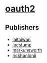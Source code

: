 # [oauth2](https://pypi.org/project/oauth2)



## Publishers
- [jaitaiwan](https://pypi.org/user/jaitaiwan)
- [joestump](https://pypi.org/user/joestump)
- [markunsworth](https://pypi.org/user/markunsworth)
- [rickhanlonii](https://pypi.org/user/rickhanlonii)

